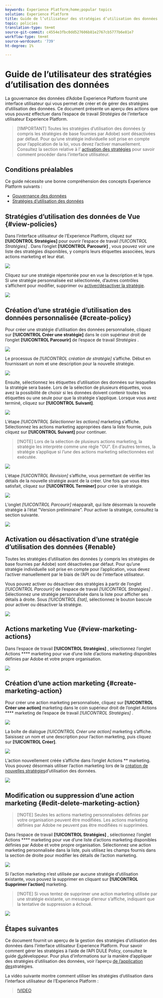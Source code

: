 ```yaml
---
keywords: Experience Platform;home;popular topics
solution: Experience Platform
title: Guide de l’utilisateur des stratégies d’utilisation des données
topic: policies
translation-type: tm+mt
source-git-commit: c4554e3fbc0dd527606b81e2767cb5777b6e81e7
workflow-type: tm+mt
source-wordcount: '739'
ht-degree: 1%

---
```



# Guide de l’utilisateur des stratégies d’utilisation des données

La gouvernance des données d’Adobe Experience Platform fournit une interface utilisateur qui vous permet de créer et de gérer des stratégies d’utilisation des données. Ce document présente un aperçu des actions que vous pouvez effectuer dans l’espace de travail _Stratégies_ de l’interface utilisateur Experience Platform.

>[!IMPORTANT] Toutes les stratégies d’utilisation des données (y compris les stratégies de base fournies par Adobe) sont désactivées par défaut. Pour qu’une stratégie individuelle soit prise en compte pour l’application de la loi, vous devez l’activer manuellement. Consultez la section relative à l’ [activation des stratégies](#enable) pour savoir comment procéder dans l’interface utilisateur.

## Conditions préalables

Ce guide nécessite une bonne compréhension des concepts Experience Platform suivants :

- [Gouvernance des données](../home.md)
- [Stratégies d’utilisation des données](./overview.md)

## Stratégies d’utilisation des données de Vue {#view-policies}

Dans l’interface utilisateur de l’Experience Platform, cliquez sur **[!UICONTROL Stratégies]** pour ouvrir l’espace de travail *[!UICONTROL Stratégies]* . Dans l’onglet **[!UICONTROL Parcourir]** , vous pouvez voir une liste des stratégies disponibles, y compris leurs étiquettes associées, leurs actions marketing et leur état.

![](../images/policies/browse-policies.png)

Cliquez sur une stratégie répertoriée pour en vue la description et le type. Si une stratégie personnalisée est sélectionnée, d’autres contrôles s’affichent pour modifier, supprimer ou [activer/désactiver la stratégie](#enable).

![](../images/policies/policy-details.png)

## Création d’une stratégie d’utilisation des données personnalisée {#create-policy}

Pour créer une stratégie d’utilisation des données personnalisée, cliquez sur **[!UICONTROL Créer une stratégie]** dans le coin supérieur droit de l’onglet **[!UICONTROL Parcourir]** de l’espace de travail *Stratégies* .

![](../images/policies/create-policy-button.png)

Le processus de *[!UICONTROL création de stratégie]* s’affiche. Début en fournissant un nom et une description pour la nouvelle stratégie.

![](../images/policies/create-policy-description.png)

Ensuite, sélectionnez les étiquettes d’utilisation des données sur lesquelles la stratégie sera basée. Lors de la sélection de plusieurs étiquettes, vous avez la possibilité de choisir si les données doivent contenir toutes les étiquettes ou une seule pour que la stratégie s’applique. Lorsque vous avez terminé, cliquez sur **[!UICONTROL Suivant]**.

![](../images/policies/add-labels.png)

L’étape *[!UICONTROL Sélectionner les actions]* marketing s’affiche. Sélectionnez les actions marketing appropriées dans la liste fournie, puis cliquez sur **[!UICONTROL Suivant]** pour continuer.

>[!NOTE] Lors de la sélection de plusieurs actions marketing, la stratégie les interprète comme une règle &quot;OU&quot;. En d’autres termes, la stratégie s’applique si _l’une_ des actions marketing sélectionnées est exécutée.

![](../images/policies/add-marketing-actions.png)

L’étape *[!UICONTROL Révision]* s’affiche, vous permettant de vérifier les détails de la nouvelle stratégie avant de la créer. Une fois que vous êtes satisfait, cliquez sur **[!UICONTROL Terminer]** pour créer la stratégie.

![](../images/policies/policy-review.png)

L’onglet *[!UICONTROL Parcourir]* réapparaît, qui liste désormais la nouvelle stratégie à l’état &quot;Version préliminaire&quot;. Pour activer la stratégie, consultez la section suivante.

![](../images/policies/created-policy.png)

## Activation ou désactivation d’une stratégie d’utilisation des données {#enable}

Toutes les stratégies d’utilisation des données (y compris les stratégies de base fournies par Adobe) sont désactivées par défaut. Pour qu’une stratégie individuelle soit prise en compte pour l’application, vous devez l’activer manuellement par le biais de l’API ou de l’interface utilisateur.

Vous pouvez activer ou désactiver des stratégies à partir de l’onglet *[!UICONTROL Parcourir]* de l’espace de travail *[!UICONTROL Stratégies]* . Sélectionnez une stratégie personnalisée dans la liste pour afficher ses détails à droite. Sous *[!UICONTROL Etat]*, sélectionnez le bouton bascule pour activer ou désactiver la stratégie.

![](../images/policies/enable-policy.png)

## Actions marketing Vue {#view-marketing-actions}

Dans l’espace de travail **[!UICONTROL Stratégies]** , sélectionnez l’onglet Actions **** marketing pour vue d’une liste d’actions marketing disponibles définies par Adobe et votre propre organisation.

![](../images/policies/marketing-actions.png)

## Création d’une action marketing {#create-marketing-action}

Pour créer une action marketing personnalisée, cliquez sur **[!UICONTROL Créer une action]** marketing dans le coin supérieur droit de l’onglet Actions **** marketing de l’espace de travail *[!UICONTROL Stratégies]* .

![](../images/policies/create-marketing-action.png)

La boîte de dialogue *[!UICONTROL Créer une action]* marketing s’affiche. Saisissez un nom et une description pour l’action marketing, puis cliquez sur **[!UICONTROL Créer]**.

![](../images/policies/create-marketing-action-details.png)

L’action nouvellement créée s’affiche dans l’onglet Actions ** marketing. Vous pouvez désormais utiliser l’action marketing lors de la [création de nouvelles stratégies](#create-policy)d’utilisation des données.

![](../images/policies/created-marketing-action.png)

## Modification ou suppression d’une action marketing {#edit-delete-marketing-action}

>[!NOTE] Seules les actions marketing personnalisées définies par votre organisation peuvent être modifiées. Les actions marketing définies par Adobe ne peuvent pas être modifiées ni supprimées.

Dans l’espace de travail **[!UICONTROL Stratégies]** , sélectionnez l’onglet Actions **** marketing pour vue d’une liste d’actions marketing disponibles définies par Adobe et votre propre organisation. Sélectionnez une action marketing personnalisée dans la liste, puis utilisez les champs fournis dans la section de droite pour modifier les détails de l’action marketing.

![](../images/policies/edit-marketing-action.png)

Si l’action marketing n’est utilisée par aucune stratégie d’utilisation existante, vous pouvez la supprimer en cliquant sur **[!UICONTROL Supprimer l’action]** marketing.

>[!NOTE] Si vous tentez de supprimer une action marketing utilisée par une stratégie existante, un message d’erreur s’affiche, indiquant que la tentative de suppression a échoué.

![](../images/policies/delete-marketing-action.png)

## Étapes suivantes

Ce document fournit un aperçu de la gestion des stratégies d’utilisation des données dans l’interface utilisateur Experience Platform. Pour savoir comment gérer les stratégies à l’aide de l’API DULE Policy, consultez le guide [du](../api/getting-started.md)développeur. Pour plus d’informations sur la manière d’appliquer des stratégies d’utilisation des données, voir l’aperçu [de l’application des](../enforcement/overview.md)stratégies.

La vidéo suivante montre comment utiliser les stratégies d’utilisation dans l’interface utilisateur de l’Experience Platform :

>[!VIDEO](https://video.tv.adobe.com/v/32977?quality=12&learn=on)
